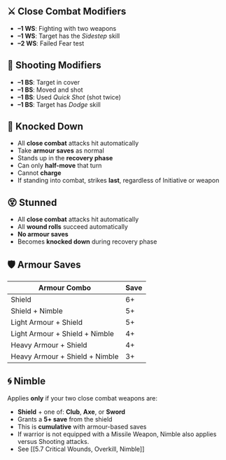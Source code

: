 ## ⚔️ Close Combat Modifiers
- **–1 WS**: Fighting with two weapons
- **–1 WS**: Target has the _Sidestep_ skill
- **–2 WS**: Failed Fear test
## 🏹 Shooting Modifiers
- **–1 BS**: Target in cover
- **–1 BS**: Moved and shot
- **–1 BS**: Used _Quick Shot_ (shot twice)
- **–1 BS**: Target has _Dodge_ skill
## 🧍 Knocked Down
- All **close combat** attacks hit automatically
- Take **armour saves** as normal
- Stands up in the **recovery phase**
- Can only **half-move** that turn
- Cannot **charge**
- If standing into combat, strikes **last**, regardless of Initiative or weapon
## 😵 Stunned
- All **close combat** attacks hit automatically
- All **wound rolls** succeed automatically
- **No armour saves**
- Becomes **knocked down** during recovery phase
## 🛡️ Armour Saves

|Armour Combo|Save|
|---|---|
|Shield|6+|
|Shield + Nimble|5+|
|Light Armour + Shield|5+|
|Light Armour + Shield + Nimble|4+|
|Heavy Armour + Shield|4+|
|Heavy Armour + Shield + Nimble|3+|
## 🌀 Nimble
Applies **only** if your two close combat weapons are:
- **Shield** + one of: **Club**, **Axe**, or **Sword**
- Grants a **5+ save** from the shield
- This is **cumulative** with armour-based saves
- If warrior is not equipped with a Missile Weapon, Nimble also applies versus Shooting attacks.
- See [[5.7 Critical Wounds, Overkill, Nimble]]

